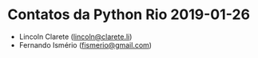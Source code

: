 # Contatos da Python Rio 2019-01-26

* Lincoln Clarete (lincoln@clarete.li)
* Fernando Ismério (fismerio@gmail.com)

